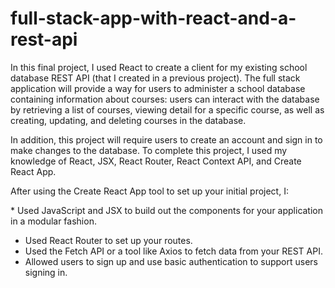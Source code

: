 # full-stack-app-with-react-and-a-rest-api

In this final project, I used React to create a client for my existing school database REST API (that I created in a previous project). The full stack application will provide a way for users to administer a school database containing information about courses: users can interact with the database by retrieving a list of courses, viewing detail for a specific course, as well as creating, updating, and deleting courses in the database.

In addition, this project will require users to create an account and sign in to make changes to the database. To complete this project, I used my knowledge of React, JSX, React Router, React Context API, and Create React App.

After using the Create React App tool to set up your initial project, I:

* Used JavaScript and JSX to build out the components for your application in a modular fashion.
* Used React Router to set up your routes.
* Used the Fetch API or a tool like Axios to fetch data from your REST API.
* Allowed users to sign up and use basic authentication to support users signing in.
